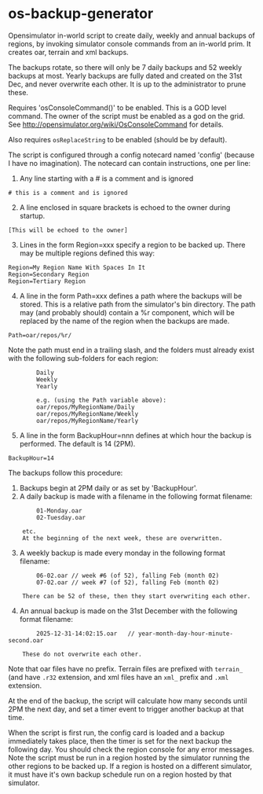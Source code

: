 # os-backup-generator

Opensimulator in-world script to create daily, weekly and annual backups of regions, by invoking simulator console commands from an in-world prim. It creates oar, terrain and xml backups.

The backups rotate, so there will only be 7 daily backups and 52 weekly backups at most. Yearly backups are fully dated and created on the 31st Dec, and never overwrite each other. It is up to the administrator to prune these.

Requires 'osConsoleCommand()' to be enabled. This is a GOD level command. The owner of the script must be enabled as a god on the grid. See http://opensimulator.org/wiki/OsConsoleCommand for details.

Also requires `osReplaceString` to be enabled (should be by default).

The script is configured through a config notecard named 'config' (because I have no imagination). The notecard can contain instructions, one per line:

1. Any line starting with a # is a comment and is ignored
```
# this is a comment and is ignored
```

2. A line enclosed in square brackets is echoed to the owner during startup.
```
[This will be echoed to the owner]
```

3. Lines in the form Region=xxx specify a region to be backed up. There may be multiple regions defined this way:
```
Region=My Region Name With Spaces In It
Region=Secondary Region
Region=Tertiary Region
```

4. A line in the form Path=xxx defines a path where the backups will be stored. This is a relative path from the simulator's bin directory. The path may (and probably should) contain a %r component, which will be replaced by the name of the region when the backups are made.
```
Path=oar/repos/%r/
```

Note the path must end in a trailing slash, and the folders must already exist with the following sub-folders for each region:
```
        Daily
        Weekly
        Yearly

        e.g. (using the Path variable above):
        oar/repos/MyRegionName/Daily
        oar/repos/MyRegionName/Weekly
        oar/repos/MyRegionName/Yearly
```

5. A line in the form BackupHour=nnn defines at which hour the backup is performed. The default is 14 (2PM).
```
BackupHour=14
```

The backups follow this procedure:
1. Backups begin at 2PM daily or as set by 'BackupHour'.
2. A daily backup is made with a filename in the following format filename:
```
        01-Monday.oar
        02-Tuesday.oar
```
        etc.
        At the beginning of the next week, these are overwritten.
3. A weekly backup is made every monday in the following format filename:
```
        06-02.oar // week #6 (of 52), falling Feb (month 02)
        07-02.oar // week #7 (of 52), falling Feb (month 02)
```
        There can be 52 of these, then they start overwriting each other.

4. An annual backup is made on the 31st December with the following format filename:
```
        2025-12-31-14:02:15.oar   // year-month-day-hour-minute-second.oar
```
        These do not overwrite each other.

Note that oar files have no prefix. Terrain files are prefixed with `terrain_` (and have `.r32` extension, and xml files have an `xml_` prefix and `.xml` extension.

At the end of the backup, the script will calculate how many seconds until 2PM the next day, and set a timer event to trigger another backup at that time.

When the script is first run, the config card is loaded and a backup immediately takes place, then the timer is set for the next backup the following day. You should check the region console for any error messages. Note the script must be run in a region hosted by the simulator running the other regions to be backed up. If a region is hosted on a different simulator, it must have it's own backup schedule run on a region hosted by that simulator.
